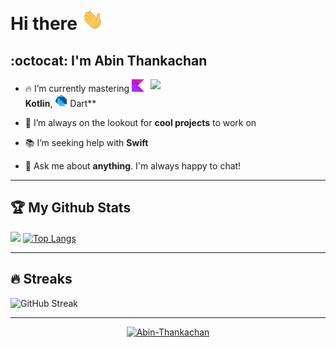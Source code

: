 # Hi there <img src="https://github.com/ABSphreak/ABSphreak/blob/master/gifs/Hi.gif" width="35px">

## :octocat: I'm Abin Thankachan 

<img align="right" src="https://media.giphy.com/media/2uOgDYKdFoEKc/giphy.gif" width="280px">

- 🔥 I’m currently mastering 
<img height="20" src="https://raw.githubusercontent.com/github/explore/80688e429a7d4ef2fca1e82350fe8e3517d3494d/topics/kotlin/kotlin.png">**Kotlin**, 
<img height="20" src="https://raw.githubusercontent.com/github/explore/80688e429a7d4ef2fca1e82350fe8e3517d3494d/topics/dart/dart.png"> Dart**

- 🚀 I’m always on the lookout for **cool projects** to work on 
- 📚 I’m seeking help with **Swift** 
- 💬 Ask me about **anything**. I'm always happy to chat!

---

## 🏆 My Github Stats 

[![](https://github-readme-stats.vercel.app/api?username=Abin-Thankachan&&show_icons=true&title_color=ffffff&icon_color=bb2acf&text_color=daf7dc&bg_color=151515)](https://github.com/Abin-Thankachan)
[![Top Langs](https://github-readme-stats.vercel.app/api/top-langs/?username=Abin-Thankachan&&show_icons=true&title_color=ffffff&icon_color=bb2acf&text_color=daf7dc&bg_color=151515)](https://github.com/Abin-Thankachan)

---

## 🔥 Streaks

![GitHub Streak](https://github-readme-streak-stats.herokuapp.com?user=Abin-Thankachan&theme=bear&hide_border=true&fire=DD2727&stroke=DD2727&ring=A41FAE&sideNums=B3DADD&currStreakLabel=DD7A18&sideLabels=57DD3B&dates=A41FAE)

---

<p align="center">
  <a href="https://github.com/ryo-ma/github-profile-trophy">
    <img width=800 src="https://github-profile-trophy.vercel.app/?username=Abin-Thankachan&column=7" alt="Abin-Thankachan" />
  </a> 
</p>
